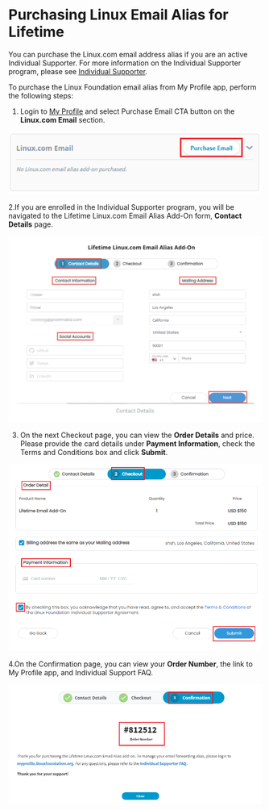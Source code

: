 # Purchasing Linux Email Alias for Lifetime

You can purchase the Linux.com email address alias if you are an active Individual Supporter. For more information on the Individual Supporter program, please see [Individual Supporter](https://www.linuxfoundation.org/about/individual-supporters/).

To purchase the Linux Foundation email alias from My Profile app, perform the following steps:

1. Login to [My Profile](https://myprofile.linuxfoundation.org/) and select Purchase Email CTA button on the **Linux.com Email** section.

![Purchase Email](../.gitbook/assets/linux_email.png)

2.If you are enrolled in the Individual Supporter program,  you will be navigated to the Lifetime Linux.com Email Alias Add-On form, **Contact Details** page.

![](../.gitbook/assets/lifetime-email-form.png)

3. On the next Checkout page, you can view the **Order Details** and price.  Please provide the card details under **Payment Information**, check the Terms and Conditions box and click **Submit**.

![Checkout Details](../.gitbook/assets/email_check1.png)

4.On the Confirmation page, you can view your **Order Number**, the link to My Profile app, and  Individual Support FAQ.

![Confirmation Details ](../.gitbook/assets/email_order.png)



